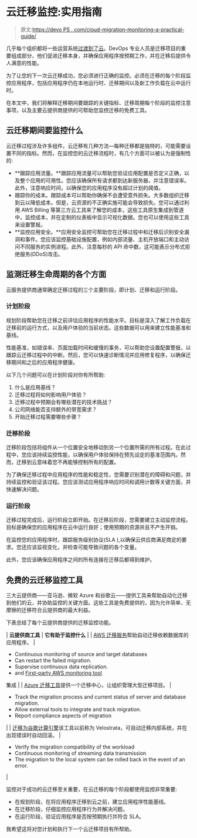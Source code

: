 # 云迁移监控:实用指南

> 原文:[https://devo PS . com/cloud-migration-monitoring-a-practical-guide/](https://devops.com/cloud-migration-monitoring-a-practical-guide/)

几乎每个组织都将一些运营系统[过渡到了云](https://devops.com/category/blogs/devops-in-the-cloud/)。DevOps 专业人员是迁移项目的重要组成部分，他们促进迁移本身，并确保应用程序按预期工作，并在迁移后提供令人满意的性能。

为了让您的下一次云迁移成功，您必须进行正确的监控。必须在迁移的每个阶段监控应用程序，包括应用程序仍在本地运行时、迁移期间以及新工作负载在云中运行时。

在本文中，我们将解释迁移期间要跟踪的关键指标、迁移周期每个阶段的监控注意事项，以及主要云提供商提供的可帮助您监控迁移的免费工具。

## 云迁移期间要监控什么

云迁移过程涉及许多组件。云迁移有几种方法—每种迁移都是独特的，可能需要设置不同的指标。然而，在监控您的云迁移流程时，有几个方面可以被认为是强制性的:

*   **跟踪应用流量。**跟踪应用流量可以帮助您验证应用配置是否定义正确，以及整个应用的可用性。您应该确保所有请求都到达新服务器，并注意错误率。此外，注意响应时间，以确保您的应用程序没有超过计划的阈值。
*   跟踪你的成本。跟踪成本可以帮助你确保不会遭受意外损失。大多数组织迁移到云以降低成本。但是，云资源的不正确实施可能会导致损失。您可以通过利用 AWS Billing 等第三方云工具来了解您的成本，这些工具原生集成到管道中，监控成本，并在定制的仪表板中显示可视化数据。您也可以使用这些工具来设置警报。
*   **监控应用安全。**应用安全监控可帮助您在迁移过程中和迁移后识别安全漏洞和事件。您应该监控基础设施配置，例如内部流量、主机开放端口和主动访问不同服务的实例进程。此外，注意每秒的 API 命中数，这可能表示分布式拒绝服务(DDoS)攻击。

## 监测迁移生命周期的各个方面

云服务提供商通常确定迁移过程的三个主要阶段，即计划、迁移和运行阶段。

### 计划阶段

规划阶段帮助您在迁移之前评估应用程序的性能水平。目标是深入了解工作负载在迁移前的运行方式，以及用户体验的当前状态。这些数据可以用来建立性能基准和基线。

性能基准，如错误率、页面加载时间和缓慢的事务，可以帮助您设置配置警报，以跟踪云迁移过程中的中断。然后，您可以快速诊断情况并应用修复程序，以确保迁移期间和之后的应用程序健康。

以下几个问题可以在计划阶段对你有所帮助:

1.  什么是应用基线？
2.  迁移过程将如何影响用户体验？
3.  迁移过程中预期会有哪些潜在的技术挑战？
4.  公司网络能否支持额外的带宽需求？
5.  开始迁移过程需要哪些步骤？

### 迁移阶段

迁移阶段包括将组件从一个位置安全地移动到另一个位置所需的所有过程。在此过程中，您应该持续监控性能，以确保用户体验保持在预先设定的基准范围内。然而，迁移到云意味着您不再能够控制所有的配置。

为了确保迁移过程中应用程序的性能和稳定性，您需要识别潜在的障碍和问题，并持续监控和验证该过程。您应该测试应用程序响应时间和调用计数等关键方面，并快速解决问题。

### 运行阶段

迁移过程完成后，运行阶段立即开始。在迁移后阶段，您需要建立主动监控流程。目标是确保您的应用程序在云中运行良好；使用预期的资源并且不产生开销。

在监控您的应用程序时，跟踪服务级别协议(SLA ),以确保云供应商满足商定的要求。您还应该监视变化，并检查可能导致问题的各个变量。

此外，您应该确保应用程序之间的所有连接在迁移后都得到维护。

## 免费的云迁移监控工具

三大云提供商——亚马逊、微软 Azure 和谷歌云——提供工具来帮助自动化迁移到他们的云，并协助监控的关键方面。这些工具是免费提供的，因为允许简单、无摩擦的迁移符合云提供商的最大利益。

下表总结了每个云提供商提供的迁移监控功能。

| **云提供商工具** | **它有助于监控什么** |
| [AWS 迁移服务](https://aws.amazon.com/dms/)帮助自动迁移依赖数据库的应用程序。 | 

*   Continuous monitoring of source and target databases
*   Can restart the failed migration.
*   Supervise continuous data replication.
*   and [First-party AWS monitoring tool](https://cloud.netapp.com/blog/aws-blg-aws-monitoring-tools-and-best-practices-monitor-what-matters)

集成 |
| [Azure 迁移工具](https://azure.microsoft.com/en-us/services/azure-migrate/)提供一个迁移中心，让组织管理大型迁移项目。 | 

*   Track the migration process and current status of server and database migration.
*   Allow external tools to integrate and track migration.
*   Report compliance aspects of migration

 |
| [迁移为谷歌计算引擎](https://cloud.google.com/migrate/compute-engine/)该工具以前称为 Velostrata，可自动迁移内部系统，并在出现错误时自动回滚。 | 

*   Verify the migration compatibility of the workload
*   Continuous monitoring of streaming data transmission
*   The migration to the local system can be rolled back in the event of an error.

 |

监控对于成功的云迁移至关重要，在云迁移的每个阶段都使用监控非常重要:

*   在规划阶段，在将应用程序迁移到云之前，建立应用程序性能基线。
*   在迁移阶段，仔细监控应用程序行为并解决问题。
*   在运行阶段，验证应用程序是否按预期执行并符合 SLA。

我希望这将对您计划和执行下一个云迁移项目有所帮助。